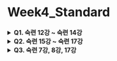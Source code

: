 # Week4_Standard
<details>
    <summary><b> Q1. 숙련 12강 ~ 숙련 14강</b></summary>
    <div markdown="1">
    <ul>

**[요구사항 1]**

**분석 문제 :** 분석한 내용을 직접 작성하고, 강의의 코드를 다시 한번 작성하며 복습해봅시다.

- Equipment와 EquipTool 기능의 구조와 핵심 로직을 분석해보세요.
- Equipment
    
    <aside>
    
    Equipable 아이템을 플레이어가 장착할 수 있도록 관리. 새로운 아이템을 장착하거나 기존에 장착했던 아이템 해제
    
    클릭 이벤트를 입력 받아 공격 이벤트 호출
    
    </aside>
    
    ```csharp
    public void OnAttackInput(InputAction.CallbackContext context)
    {
        // 마우스 좌클릭 입력 들어오고 현재 장착된 아이템이 있고 카메라 고정되어 있지 않으면
        if(context.phase == InputActionPhase.Performed && curEquip != null && controller.canLook) 
        {
            curEquip.OnAttackInput();   // 공격 실행
        }
    }
    
    public void EquipNew(ItemData data)
    {
        UnEquip();  // 기존 아이템 해제
        // 새로운 아이템 장착        
        curEquip = Instantiate(data.equipPrefab, equipParent).GetComponent<Equip>();
        curEquip.transform.position = this.transform.position;
    }
    
    public void UnEquip()
    {
        // 현재 장착 중인 아이템 있으면 파괴
        if(curEquip != null)
        {
            Destroy(curEquip.gameObject);
            curEquip = null;
        }
    }
    ```
    
- EquipTool
    
    <aside>
    
    Equipment 클래스 상속받아 아이템에 무기나 도구로서의 기능을 추가.
    
    </aside>
    
    ```csharp
    public override void OnAttackInput()
    {
        if (!attacking) // 공격 중이 아니면
        {
            // 공격에 필요한 스테미나 있는지 확인
            if (CharacterManager.Instance.Player.condition.UseStamina(useStamina))
            {
                // 공격 중인 상태로 변경
                attacking = true;
                animator.SetTrigger("Attack");
                Invoke("OnCanAttack", attackRate);
            }
        }
    }
    
    public void OnHit()
    {
        Ray ray = camera.ScreenPointToRay(new Vector3(Screen.width / 2, Screen.height / 2, 0));
        RaycastHit hit;
    
        // 공격 범위 내에 raycast된 것 있으면
        if(Physics.Raycast(ray, out hit, attackDistance))
        {
            // raycast 된 대상이 자원이면
            if(doesGatherResources && hit.collider.TryGetComponent(out Resource resource))
            {
                resource.Gather(hit.point, hit.normal); // 자원 수집
            }
            // raycast 된 대상이 피격 가능한 개체면
            if(doesDealDamage && hit.collider.TryGetComponent(out IDamagable damagable))
            {
                damagable.TakePhysicalDamage(damage);   // 데미지 적용
            }
        }
    }
    ```
    
- Resource 기능의 구조와 핵심 로직을 분석해보세요.
    
    <aside>
    
    ItemData와 Resource 타입의 Item(자원)의 속성을 저장, MVC 패턴의 Model에 해당하는 역할
    
    </aside>
    
    ```csharp
    public ItemData itemToGive; // 자원 채집 보상
    public int quantityPerHit = 1;  // 한번에 얻는 보상 수량
    public int capacity;    // 최대 보상 수량
    
    public void Gather(Vector3 hitPoint, Vector3 hitNormal)
    {
        // 한번에 얻는 보상 수량만큼 보상 아이템을 생성
        for(int i = 0; i < quantityPerHit; i++)
        {
            if (capacity <= 0) break;
    
            capacity -= 1;  // 최대 보상 수량 차감
            // 타격 지점보다 위에서 아이템 생성
            Instantiate(itemToGive.dropPrefab, hitPoint + Vector3.up, Quaternion.LookRotation(hitNormal, Vector3.up));
        }
        // 최대 보상 수량이 0보다 작거나 같으면 오브젝트 삭제
        if(capacity <= 0)
        {
            Destroy(gameObject);
        }
    }
    ```

    **[요구사항 2]**

**확장 문제 :** 강의내용을 바탕으로 새로운 기능을 추가 구현해봅시다.

- 새로운 자원을 만들고 새로운 자원채취 보상 아이템을 설정해보세요.
<aside>

Rock(Resource)를 Axe(자원 채취 아이템)으로 채집하면 Stone이 5개까지 나오고 Rock은 Destory

</aside>

![image](https://github.com/user-attachments/assets/2795d4b6-7514-484f-aa36-0d5500535b73)

    
  </div>
</details>

<details>
    <summary><b>Q2. 숙련 15강 ~ 숙련 17강</b></summary>
    <div markdown="1">
    <ul>

**[요구사항 1]**

**분석 문제** : 분석한 내용을 직접 작성하고, 강의의 코드를 다시 한번 작성하며 복습해봅시다.

- AI 네비게이션 시스템에서 가장 핵심이 되는 개념에 대해 복습해보세요.
    
     **NavMesh(Navigation Mesh)**
    - AI가 이동할 수 있는 경로와 영역을 나타내는 맵. 바닥, 계단, 경사면 같은 이동할 수 있는 표면을 탐지하여 자동 생성
    - 장애물을 감지하여 벽이나 특정 오브젝트를 뚫고 지나가지 못하도록 경로 설정
    - Scene에 NevMesh 생성하면 AI 캐릭터가 NavMesh 기반으로 최적 이동 경로로 이동
    
    **NavMeshAgent(Navigation Mesh)**
    - AI 캐릭터에 붙는 컴포넌트로 목표 지점까지 NavMesh 따라 이동하는 방식 제어, 강의에서는 곰(NPC)에 붙어있음
    - 이동, 회전 속도, 장애물 회피 등 이동 관련 설정 제어
    > 
- NPC 기능의 구조와 핵심 로직을 분석해보세요.
    
    <aside>
    
    상태 패턴을 사용하여 플레이어의 상태에 따라 애니메이션을 적용,
    
    Update에서 플레이어와의 거리를 지속적으로 확인하고 이에 따라 상태 전환
    
    </aside>
    
    ```csharp
    void PassiveUpdate() // Idle 일 때 호출
    {
      // 돌아다니는 상태이고 목적지까지의 거리가 0.1f보다 작으면
      if(aiState == AIState.Wandering && agent.remainingDistance < 0.1f)
      {
          SetState(AIState.Idle); // idle 상태로 전환
          // 새로운 목적지 탐색하는 메소드 호출
          Invoke("WanderToNewLocation", Random.Range(minWanderWaitTime, maxWanderWaitTime));
      }
      
      if(playerDistance < detectDistance) // 플레이어가 탐지 범위 내에 있으면
      {
          SetState(AIState.Attacking);    // 공격 상태로 전환
      }
    }
    
    void AttackingUpdate() // Attacking 일 때 호출
    {
      // 플레이어와의 거리가 공격범위보다 멀거나 시야각 외부에 있으면
      if(playerDistance > attackDistance || !IsPlayerInFieldOfView())
      {
          agent.isStopped = false;
          NavMeshPath path = new NavMeshPath();
          // 현재 지점에서 새로운 지점으로 이동할 수 있으면
          if(agent.CalculatePath(CharacterManager.Instance.Player.transform.position, path))
          {
              // 새로운 목적지 설정
              agent.SetDestination(CharacterManager.Instance.Player.transform.position);
          }
          else
          {
              SetState(AIState.Fleeing);
          }
      }
      // 플레이어와가 공격범위와 시야각 내부에 있으면
      else
      {
          agent.isStopped = true;
          // 공격 가능한 시간인지 확인
          if(Time.time - lastAttackTime > attackRate)
          {
              lastAttackTime = Time.time;
              // 공격 로직 실행
              CharacterManager.Instance.Player.controller.GetComponent<IDamagable>().TakePhysicalDamage(damage);
              // 공격 애니메이션 설정
              animator.speed = 1;
              animator.SetTrigger("Attack");
          }
      }
    }
    
    Vector3 GetWanderLocation() // 다음 목적지 탐색하는 메소드
    {
      NavMeshHit hit;
    
      // 이동 가능한 영역
      NavMesh.SamplePosition(transform.position + (Random.onUnitSphere * Random.Range(minWanderDistance, maxWanderDistance)), out hit, maxWanderDistance, NavMesh.AllAreas);
    
      int i = 0;
      // 이동 가능한 위치와 현재 위치 거리가 탐지거리 보다 작으면(너무 가까우면)
      while (Vector3.Distance(transform.position, hit.position) < detectDistance)
      {
          // 이동 지점 재설정
          NavMesh.SamplePosition(transform.position + (Random.onUnitSphere * Random.Range(minWanderDistance, maxWanderDistance)), out hit, maxWanderDistance, NavMesh.AllAreas);
          i++;
          if (i == 30) break;  // 30번까지 시도
      }
      // 다음 이동 지점 반환
      return hit.position;
    }
    ```
    </ul>
  </div>
</details>

<details>
    <summary><b> Q3. 숙련 7강, 8강, 17강</b></summary>
    <div markdown="1">
    <ul>

**[요구사항 1]**

**분석 문제** : 분석한 내용을 직접 작성하고, 강의의 코드를 다시 한번 작성하며 복습해봅시다.

- 보간에 대해 학습하고 **선형보간(Lerp)**과 **구면선형보간(Slerp)**에 대해 학습해보세요.
    
    <aside>
    
     **선형보간(Lerp)**
    
    - 직선 상에 놓인 두 값 사이의 중간 값 계산하여 부드럽게 보간하는 방식
    
    **구면선형보간(Slerp)**
    
    - 구면 상의 두 점 사이의 곡선을 따라 보간하는 방식, 주로 회전에 사용
    </aside>
    
- 근사값(`Mathf.Approximately`)을 사용하는 이유에 대해 학습해보세요.
    
    <aside>
    
    - 부동소수점 연산의 오차 범위를 보완하기 위해 아래와 같이 두 값이 매우 유사한 값인지 확인하는 Mathf.Approximately를 사용
    - (1.0 == 10.0 / 10.0)는 항상 true를 보장하지 않음
    
    ```csharp
    void Start()
    {
        if (Mathf.Approximately(1.0f, 10.0f / 10.0f))
        {
            print("The values are approximately the same");
        }
    }
    ```
    
    </aside>
    </ul>
  </div>
</details>
